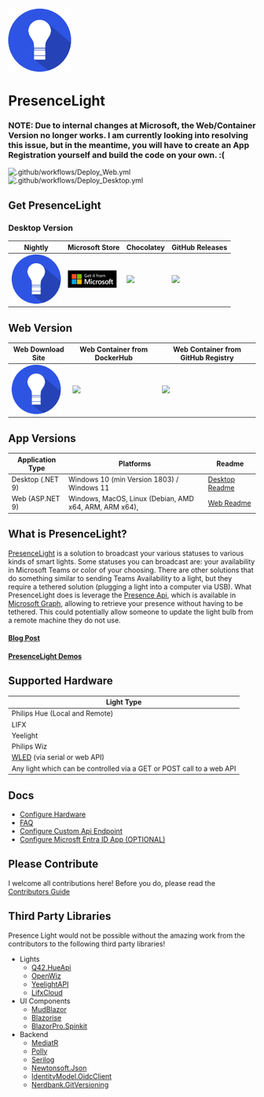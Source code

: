 ![Logo](https://github.com/isaacrlevin/PresenceLight/raw/main/Icon.png)
# PresenceLight

### NOTE: Due to internal changes at Microsoft, the Web/Container Version no longer works. I am currently looking into resolving this issue, but in the meantime, you will have to create an App Registration yourself and build the code on your own. :(


![.github/workflows/Deploy_Web.yml](https://github.com/isaacrlevin/presencelight/workflows/.github/workflows/Deploy_Web.yml/badge.svg)
![.github/workflows/Deploy_Desktop.yml](https://github.com/isaacrlevin/presencelight/workflows/.github/workflows/Deploy_Desktop.yml/badge.svg)

## Get PresenceLight

### Desktop Version

| Nightly | Microsoft Store | Chocolatey | GitHub Releases |
| ------- | --------------- | ---------- | --------------- |
| [<img src="https://github.com/isaacrlevin/PresenceLight/raw/main/Icon.png" width="100">](https://presencelight.blob.core.windows.net/nightly/index.html)| [<img src="https://github.com/isaacrlevin/PresenceLight/raw/main/static/store.svg" width="100">](https://www.microsoft.com/en-us/p/presencelight/9nffkd8gznl7) | [<img src="https://chocolatey.org/assets/images/global-shared/logo.svg" width="100">](https://chocolatey.org/packages/PresenceLight/) | [<img src="https://user-images.githubusercontent.com/8878502/110871471-55fe7c00-8283-11eb-8ce4-afeeaf62458a.png" width="100">](https://github.com/isaacrlevin/presencelight/releases) |

## Web Version

|Web Download Site | Web Container from DockerHub | Web Container from GitHub Registry
| ------- | --------------- | --------------- |
[<img src="https://github.com/isaacrlevin/PresenceLight/raw/main/Icon.png" width="100">](https://presencelightapp.azurewebsites.net/) | [<img src="https://user-images.githubusercontent.com/8878502/110870857-2602a900-8282-11eb-8846-89c61a219236.png" width="100">](https://hub.docker.com/r/isaaclevin/presencelight) | [<img src="https://user-images.githubusercontent.com/8878502/110871471-55fe7c00-8283-11eb-8ce4-afeeaf62458a.png" width="100">](https://github.com/users/isaacrlevin/packages/container/package/presencelight) |

## App Versions

| Application Type |  Platforms | Readme
|--- |  ---- | ---- |
| Desktop (.NET 9) | Windows 10 (min Version 1803) / Windows 11 | [Desktop Readme](docs/desktop-README.md)
| Web (ASP.NET 9) | Windows, MacOS, Linux (Debian, AMD x64, ARM, ARM x64),  | [Web Readme](docs/web-README.md)
## What is PresenceLight?

[PresenceLight](https://isaacl.dev/presence-light) is a solution to broadcast your various statuses to various kinds of smart lights. Some statuses you can broadcast are: your availability in Microsoft Teams or color of your choosing. There are other solutions that do something similar to sending Teams Availability to a light, but they require a tethered solution (plugging a light into a computer via USB). What PresenceLight does is leverage the [Presence Api](https://docs.microsoft.com/graph/api/presence-get), which is available in [Microsoft Graph](https://docs.microsoft.com/graph/overview), allowing to retrieve your presence without having to be tethered. This could potentially allow someone to update the light bulb from a remote machine they do not use.

#### [Blog Post](https://isaacl.dev/presence-light)

#### [PresenceLight Demos](https://www.youtube.com/playlist?list=PL_IEvQa-oTVtB3fKUclJNNJ1r-Sxtjc-m)

## Supported Hardware

| Light Type  |
| ------------ |
| Philips Hue (Local and Remote)
| LIFX |
| Yeelight |
| Philips Wiz |
| [WLED](https://kno.wled.ge/) (via serial or web API) |
| Any light which can be controlled via a GET or POST call to a web API |

## Docs
- [Configure Hardware](docs/configure-hardware.md)
- [FAQ](docs/faq.mdFAQ)
- [Configure Custom Api Endpoint](docs/configure-custom-api.md)
- [Configure Microsft Entra ID App (OPTIONAL)](/docs/configure-entra-app.md)

## Please Contribute

I welcome all contributions here! Before you do, please read the [Contributors Guide](docs/CONTRIBUTING.md)

## Third Party Libraries

Presence Light would not be possible without the amazing work from the contributors to the following third party libraries!

- Lights
  - [Q42.HueApi](https://github.com/Q42/Q42.HueApi)
  - [OpenWiz](https://github.com/UselessMnemonic/OpenWiz)
  - [YeelightAPI](https://github.dev/roddone/YeelightAPI)
  - [LifxCloud](https://github.com/isaacrlevin/LifxCloudClient)
- UI Components
  - [MudBlazor](https://www.mudblazor.com/)
  - [Blazorise](https://github.com/Megabit/Blazorise)
  - [BlazorPro.Spinkit](https://github.com/EdCharbeneau/BlazorPro.Spinkit)
- Backend
  - [MediatR](https://github.com/jbogard/MediatR)
  - [Polly](https://github.com/App-vNext/Polly)
  - [Serilog](https://github.com/serilog/serilog)
  - [Newtonsoft.Json](https://github.com/JamesNK/Newtonsoft.Json)
  - [IdentityModel.OidcClient](https://github.com/IdentityModel/IdentityModel.OidcClient)
  - [Nerdbank.GitVersioning](https://github.com/dotnet/Nerdbank.GitVersioning)

